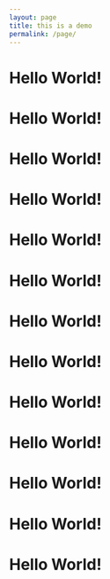 ```yaml
---
layout: page
title: this is a demo
permalink: /page/
---
```

<h1>Hello World!</h1>

<h1>Hello World!</h1>
<h1>Hello World!</h1>
<h1>Hello World!</h1>
<h1>Hello World!</h1>
<h1>Hello World!</h1>
<h1>Hello World!</h1>
<h1>Hello World!</h1>
<h1>Hello World!</h1>
<h1>Hello World!</h1>
<h1>Hello World!</h1>
<h1>Hello World!</h1>
<h1>Hello World!</h1>

